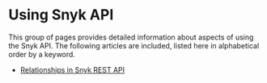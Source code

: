 # Using Snyk API

This group of pages provides detailed information about aspects of using the Snyk API. The following articles are included, listed here in alphabetical order by a keyword.

* [Relationships in Snyk REST API](relationships-in-snyk-rest-api.md)
